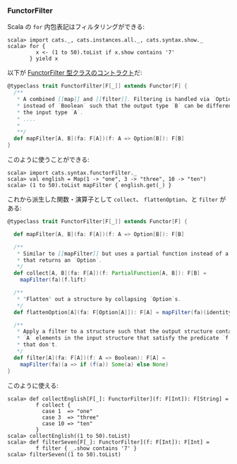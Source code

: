 
  [FunctorFilterSource]: $catsBaseUrl$/core/src/main/scala/cats/FunctorFilter.scala

### FunctorFilter

Scala の `for` 内包表記はフィルタリングができる:

```console:new
scala> import cats._, cats.instances.all._, cats.syntax.show._
scala> for {
         x <- (1 to 50).toList if x.show contains '7'
       } yield x
```

以下が [FunctorFilter 型クラスのコントラクト][FunctorFilterSource]だ:


```scala
@typeclass trait FunctorFilter[F[_]] extends Functor[F] {
  /**
   * A combined [[map]] and [[filter]]. Filtering is handled via `Option`
   * instead of `Boolean` such that the output type `B` can be different than
   * the input type `A`.
   * ....
   *
   **/
  def mapFilter[A, B](fa: F[A])(f: A => Option[B]): F[B]
}
```

このように使うことができる:

```console
scala> import cats.syntax.functorFilter._
scala> val english = Map(1 -> "one", 3 -> "three", 10 -> "ten")
scala> (1 to 50).toList mapFilter { english.get(_) }
```

これから派生した関数・演算子として `collect`、 `flattenOption`、と `filter` がある:

```scala
@typeclass trait FunctorFilter[F[_]] extends Functor[F] {

  def mapFilter[A, B](fa: F[A])(f: A => Option[B]): F[B]

  /**
   * Similar to [[mapFilter]] but uses a partial function instead of a function
   * that returns an `Option`.
   */
  def collect[A, B](fa: F[A])(f: PartialFunction[A, B]): F[B] =
    mapFilter(fa)(f.lift)

  /**
   * "Flatten" out a structure by collapsing `Option`s.
   */
  def flattenOption[A](fa: F[Option[A]]): F[A] = mapFilter(fa)(identity)

  /**
   * Apply a filter to a structure such that the output structure contains all
   * `A` elements in the input structure that satisfy the predicate `f` but none
   * that don't.
   */
  def filter[A](fa: F[A])(f: A => Boolean): F[A] =
    mapFilter(fa)(a => if (f(a)) Some(a) else None)
}
```

このように使える:

```console
scala> def collectEnglish[F[_]: FunctorFilter](f: F[Int]): F[String] =
         f collect {
           case 1  => "one"
           case 3  => "three"
           case 10 => "ten"
         }
scala> collectEnglish((1 to 50).toList)
scala> def filterSeven[F[_]: FunctorFilter](f: F[Int]): F[Int] =
         f filter { _.show contains '7' }
scala> filterSeven((1 to 50).toList)
```

